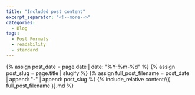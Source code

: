 ```yaml
---
title: "Included post content"
excerpt_separator: "<!--more-->"
categories:
  - Blog
tags:
  - Post Formats
  - readability
  - standard
---
```


{% assign post_date = page.date | date: "%Y-%m-%d" %}
{% assign post_slug = page.title | slugify %}
{% assign full_post_filename = post_date | append: "-" | append: post_slug %} 
{% include_relative content/{{ full_post_filename }}.md %}